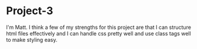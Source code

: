 # Project-3
I'm Matt. 
I think a few of my strengths for this project are 
that I can structure html files effectively and I can
handle css pretty well and use class tags well to make
styling easy.
